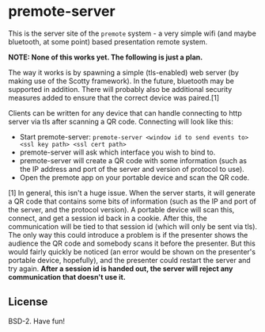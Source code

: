 # premote-server

This is the server site of the `premote` system - a very simple wifi (and maybe
bluetooth, at some point) based presentation remote system.

**NOTE: None of this works yet. The following is just a plan.**

The way it works is by spawning a simple (tls-enabled) web server (by making
use of the Scotty framework). In the future, bluetooth may be supported in
addition. There will probably also be additional security measures added to
ensure that the correct device was paired.[1]

Clients can be written for any device that can handle connecting to http
server via tls after scanning a QR code. Connecting will look like this:

- Start premote-server:
  `premote-server <window id to send events to> <ssl key path> <ssl cert path>`
- premote-server will ask which interface you wish to bind to.
- premote-server will create a QR code with some information (such as the IP
  address and port of the server and version of protocol to use).
- Open the premote app on your portable device and scan the QR code.

[1] In general, this isn't a huge issue. When the server starts, it will
    generate a QR code that contains some bits of information (such as the IP
    and port of the server, and the protocol version). A portable device will
    scan this, connect, and get a session id back in a cookie. After this, the
    communication will be tied to that session id (which will only be sent via
    tls). The only way this could introduce a problem is if the presenter shows
    the audience the QR code and somebody scans it before the presenter. But
    this would fairly quickly be noticed (an error would be shown on the
    presenter's portable device, hopefully), and the presenter could restart
    the server and try again. **After a session id is handed out, the server
    will reject any communication that doesn't use it.**

## License

BSD-2. Have fun!
